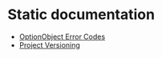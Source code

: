 <!-- u250430 -->

# Static documentation

* [OptionObject Error Codes](https://spectrum-health-systems.github.io/tingen-documentation/static/optionobject-error-codes)
* [Project Versioning](https://spectrum-health-systems.github.io/tingen-documentation/static/project-versioning)
